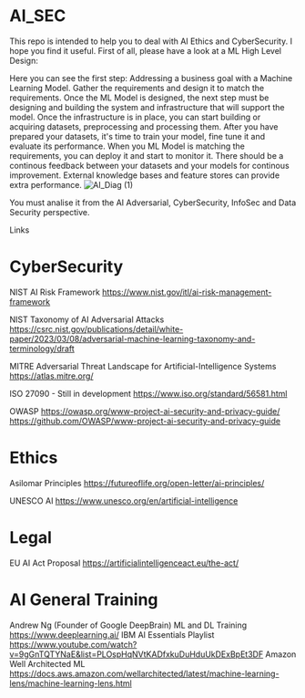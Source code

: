# AI_SEC
This repo is intended to help you to deal with AI Ethics and CyberSecurity.
I hope you find it useful.
First of all, please have a look at a ML High Level Design:

Here you can see the first step: Addressing a business goal with a Machine Learning Model. Gather the requirements and design it to match the requirements.
Once the ML Model is designed, the next step must be designing and building the system and infrastructure that will support the model.
Once the infrastructure is in place, you can start building or acquiring datasets, preprocessing and processing them.
After you have prepared your datasets, it's time to train your model, fine tune it and evaluate its performance.
When you ML Model is matching the requirements, you can deploy it and start to monitor it.
There should be a continous feedback between your datasets and your models for continous improvement.
External knowledge bases and feature stores can provide extra performance.
![AI_Diag (1)](https://user-images.githubusercontent.com/33955667/229310293-bd02f950-5dbc-49d6-8a85-c85bb85bd15c.jpg)

You must analise it from the AI Adversarial, CyberSecurity, InfoSec and Data Security perspective.



Links


CyberSecurity
=============
NIST AI Risk Framework
https://www.nist.gov/itl/ai-risk-management-framework

NIST Taxonomy of AI Adversarial Attacks
https://csrc.nist.gov/publications/detail/white-paper/2023/03/08/adversarial-machine-learning-taxonomy-and-terminology/draft

MITRE Adversarial Threat Landscape for Artificial-Intelligence Systems
https://atlas.mitre.org/

ISO 27090 - Still in development
https://www.iso.org/standard/56581.html

OWASP
https://owasp.org/www-project-ai-security-and-privacy-guide/
https://github.com/OWASP/www-project-ai-security-and-privacy-guide

Ethics
=============
Asilomar Principles
https://futureoflife.org/open-letter/ai-principles/

UNESCO AI
https://www.unesco.org/en/artificial-intelligence

Legal
=============
EU AI Act Proposal
https://artificialintelligenceact.eu/the-act/

AI General Training
=============
Andrew Ng (Founder of Google DeepBrain) ML and DL Training 
https://www.deeplearning.ai/
IBM AI Essentials Playlist
https://www.youtube.com/watch?v=9gGnTQTYNaE&list=PLOspHqNVtKADfxkuDuHduUkDExBpEt3DF
Amazon Well Architected ML
https://docs.aws.amazon.com/wellarchitected/latest/machine-learning-lens/machine-learning-lens.html



